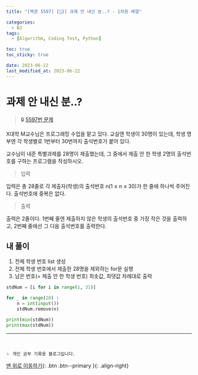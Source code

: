 ```yaml
---
title: "[백준 5597] [🤎2] 과제 안 내신 분..? - 1차원 배열"

categories:
  - BJ
tags:
  - [Algorithm, Coding Test, Python]

toc: true
toc_sticky: true

date: 2023-06-22
last_modified_at: 2023-06-22
---
```


# 과제 안 내신 분..?

> 🔒 [5597번 문제](https://www.acmicpc.net/problem/5597)

X대학 M교수님은 프로그래밍 수업을 맡고 있다. 교실엔 학생이 30명이 있는데, 학생 명부엔 각 학생별로 1번부터 30번까지 출석번호가 붙어 있다.

교수님이 내준 특별과제를 28명이 제출했는데, 그 중에서 제출 안 한 학생 2명의 출석번호를 구하는 프로그램을 작성하시오.

> 입력

입력은 총 28줄로 각 제출자(학생)의 출석번호 n(1 ≤ n ≤ 30)가 한 줄에 하나씩 주어진다. 출석번호에 중복은 없다.

> 출력

출력은 2줄이다. 1번째 줄엔 제출하지 않은 학생의 출석번호 중 가장 작은 것을 출력하고, 2번째 줄에선 그 다음 출석번호를 출력한다.

## 내 풀이

1. 전체 학생 번호 list 생성
2. 전체 학생 번호에서 제출한 28명을 제외하는 for문 실행
3. 남은 번호(= 제출 안 한 학생 번호) 최솟값, 최댓값 차례대로 출력

```python
stdNum = [i for i in range(1, 31)]

for _ in range(28) :
    n = int(input())
    stdNum.remove(n)

print(min(stdNum))
print(max(stdNum))
```

---

<br>

    ✨ 개인 공부 기록용 블로그입니다.

[맨 위로 이동하기](#){: .btn .btn--primary }{: .align-right}
